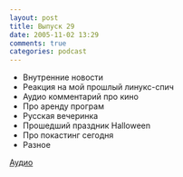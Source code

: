 ```yaml
---
layout: post
title: Выпуск 29
date: 2005-11-02 13:29
comments: true
categories: podcast
---
```


- Внутренние новости
- Реакция на мой прошлый линукс-спич
- Аудио комментарий про кино
- Про аренду програм
- Русская вечеринка
- Прошедший праздник Halloween
- Про покастинг сегодня
- Разное

[Аудио](https://podcast.umputun.com/media/ump_podcast29.mp3)
<audio src="https://podcast.umputun.com/media/ump_podcast29.mp3" preload="none">